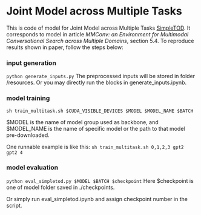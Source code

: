 # Joint Model across Multiple Tasks
This is code of model for Joint Model across Multiple Tasks  [SimpleTOD](https://proceedings.neurips.cc/paper/2020/hash/e946209592563be0f01c844ab2170f0c-Abstract.html).
It corresponds to model in article *MMConv: an Environment for Multimodal Conversational Search across Multiple Domains*, section 5.4. To reproduce results shown in paper, follow the steps below:

### input generation
```python generate_inputs.py```
The preprocessed inputs will be stored in folder /resources. Or you may directly run the blocks in generate_inputs.ipynb.

### model training
```sh train_multitask.sh $CUDA_VISIBLE_DEVICES $MODEL $MODEL_NAME $BATCH```

$MODEL is the name of model group used as backbone, and $MODEL_NAME is the name of specific model or the path to that model pre-downloaded.

One runnable example is like this:
```sh train_multitask.sh 0,1,2,3 gpt2 gpt2 4```

### model evaluation
```python eval_simpletod.py $MODEL $BATCH $checkpoint```
Here $checkpoint is one of model folder saved in ./checkpoints.

Or simply run eval_simpletod.ipynb and assign checkpoint number in the script.

